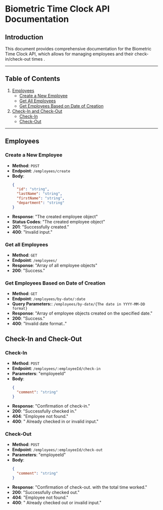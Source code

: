 # Biometric Time Clock API Documentation

## Introduction

This document provides comprehensive documentation for the Biometric Time Clock API, which allows for managing employees and their check-in/check-out times .

---

## Table of Contents

1. [Employees](#employees)
   - [Create a New Employee](#create-a-new-employee)
   - [Get All Employees](#get-all-employees)
   - [Get Employees Based on Date of Creation](#get-employees-based-on-date-of-creation)
2. [Check-In and Check-Out](#check-in-and-check-out)
   - [Check-In](#check-in)
   - [Check-Out](#check-out)

---

## Employees

### Create a New Employee

- **Method**: `POST`
- **Endpoint**: `/employees/create`
- **Body**:
  ```json
  {
    "id": "string",
    "lastName": "string",
    "firstName": "string",
    "department": "string"
  }
  ```
- **Response**: "The created employee object"
- **Status Codes**: "The created employee object"
- **201**: "Successfully created."
- **400**: "Invalid input."

### Get all Employees

- **Method**: `GET`
- **Endpoint**: `/employees/`
- **Response**: "Array of all employee objects"
- **200**: "Success."

### Get Employees Based on Date of Creation

- **Method**: `GET`
- **Endpoint**: `/employees/by-date/:date`
- **Query Parameters:**: `/employees/by-date/{The date in YYYY-MM-DD format}`
- **Response**: "Array of employee objects created on the specified date."
- **200**: "Success."
- **400**: "Invalid date format.."

## Check-In and Check-Out

### Check-In

- **Method**: `POST`
- **Endpoint**: `/employees/:employeeId/check-in`
- **Parameters**: "employeeId"
- **Body**:
  ```json
  {
    "comment": "string"
  }
  ```
- **Response**: "Confirmation of check-in."
- **200**: "Successfully checked in."
- **404**: "Employee not found."
- **400**: " Already checked in or invalid input."

### Check-Out

- **Method**: `POST`
- **Endpoint**: `/employees/:employeeId/check-out`
- **Parameters**: "employeeId"
- **Body**:
  ```json
  {
    "comment": "string"
  }
  ```
- **Response**: "Confirmation of check-out. with the total time worked."
- **200**: "Successfully checked out."
- **404**: "Employee not found."
- **400**: " Already checked out or invalid input."

